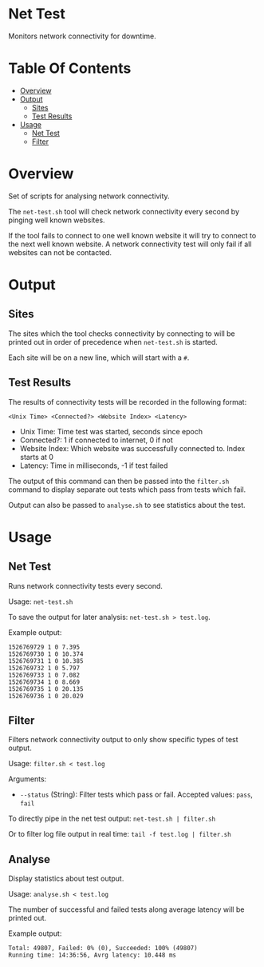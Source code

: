 # Net Test
Monitors network connectivity for downtime.

# Table Of Contents
- [Overview](#overview)
- [Output](#output)
	- [Sites](#sites)
	- [Test Results](#test-results)
- [Usage](#usage)
	- [Net Test](#net-test)
	- [Filter](#filter)

# Overview
Set of scripts for analysing network connectivity.  

The `net-test.sh` tool will check network connectivity every second by 
pinging well known websites.  

If the tool fails to connect to one well known website it will try to connect 
to the next well known website. A network connectivity test will only fail if 
all websites can not be contacted.

# Output
## Sites
The sites which the tool checks connectivity by connecting to will be printed 
out in order of precedence when `net-test.sh` is started.

Each site will be on a new line, which will start with a `#`.

## Test Results
The results of connectivity tests will be recorded in the following format:

```
<Unix Time> <Connected?> <Website Index> <Latency>
```

- Unix Time: Time test was started, seconds since epoch
- Connected?: 1 if connected to internet, 0 if not
- Website Index: Which website was successfully connected to. Index starts at 0
- Latency: Time in milliseconds, -1 if test failed

The output of this command can then be passed into the `filter.sh` command to 
display separate out tests which pass from tests which fail.  

Output can also be passed to `analyse.sh` to see statistics about the test.

# Usage
## Net Test
Runs network connectivity tests every second.  

Usage: `net-test.sh`  

To save the output for later analysis: `net-test.sh > test.log`.  

Example output:

```
1526769729 1 0 7.395
1526769730 1 0 10.374
1526769731 1 0 10.385
1526769732 1 0 5.797
1526769733 1 0 7.082
1526769734 1 0 8.669
1526769735 1 0 20.135
1526769736 1 0 20.029
```

## Filter
Filters network connectivity output to only show specific types of test output.  

Usage: `filter.sh < test.log`  

Arguments:
- `--status` (String): Filter tests which pass or fail. Accepted values: 
                      `pass`, `fail`

To directly pipe in the net test output: `net-test.sh | filter.sh`  

Or to filter log file output in real time: `tail -f test.log | filter.sh`

## Analyse
Display statistics about test output.  

Usage: `analyse.sh < test.log`  

The number of successful and failed tests along average latency will be printed 
out.  

Example output:

```
Total: 49807, Failed: 0% (0), Succeeded: 100% (49807)
Running time: 14:36:56, Avrg latency: 10.448 ms
```
